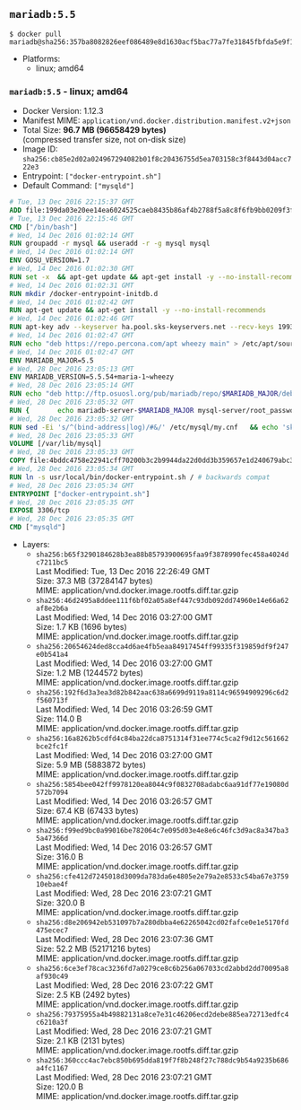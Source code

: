 ## `mariadb:5.5`

```console
$ docker pull mariadb@sha256:357ba8082826eef086489e8d1630acf5bac77a7fe31845fbfda5e9f11dedd6d1
```

-	Platforms:
	-	linux; amd64

### `mariadb:5.5` - linux; amd64

-	Docker Version: 1.12.3
-	Manifest MIME: `application/vnd.docker.distribution.manifest.v2+json`
-	Total Size: **96.7 MB (96658429 bytes)**  
	(compressed transfer size, not on-disk size)
-	Image ID: `sha256:cb85e2d02a024967294082b01f8c20436755d5ea703158c3f8443d04acc722e3`
-	Entrypoint: `["docker-entrypoint.sh"]`
-	Default Command: `["mysqld"]`

```dockerfile
# Tue, 13 Dec 2016 22:15:37 GMT
ADD file:199da03e20ee14ea6024525caeb8435b86af4b2788f5a8c8f6fb9bb0209f3fff in / 
# Tue, 13 Dec 2016 22:15:46 GMT
CMD ["/bin/bash"]
# Wed, 14 Dec 2016 01:02:14 GMT
RUN groupadd -r mysql && useradd -r -g mysql mysql
# Wed, 14 Dec 2016 01:02:14 GMT
ENV GOSU_VERSION=1.7
# Wed, 14 Dec 2016 01:02:30 GMT
RUN set -x 	&& apt-get update && apt-get install -y --no-install-recommends ca-certificates wget && rm -rf /var/lib/apt/lists/* 	&& wget -O /usr/local/bin/gosu "https://github.com/tianon/gosu/releases/download/$GOSU_VERSION/gosu-$(dpkg --print-architecture)" 	&& wget -O /usr/local/bin/gosu.asc "https://github.com/tianon/gosu/releases/download/$GOSU_VERSION/gosu-$(dpkg --print-architecture).asc" 	&& export GNUPGHOME="$(mktemp -d)" 	&& gpg --keyserver ha.pool.sks-keyservers.net --recv-keys B42F6819007F00F88E364FD4036A9C25BF357DD4 	&& gpg --batch --verify /usr/local/bin/gosu.asc /usr/local/bin/gosu 	&& rm -r "$GNUPGHOME" /usr/local/bin/gosu.asc 	&& chmod +x /usr/local/bin/gosu 	&& gosu nobody true 	&& apt-get purge -y --auto-remove ca-certificates wget
# Wed, 14 Dec 2016 01:02:31 GMT
RUN mkdir /docker-entrypoint-initdb.d
# Wed, 14 Dec 2016 01:02:42 GMT
RUN apt-get update && apt-get install -y --no-install-recommends 		apt-transport-https ca-certificates 		pwgen 	&& rm -rf /var/lib/apt/lists/*
# Wed, 14 Dec 2016 01:02:46 GMT
RUN apt-key adv --keyserver ha.pool.sks-keyservers.net --recv-keys 199369E5404BD5FC7D2FE43BCBCB082A1BB943DB 	&& apt-key adv --keyserver ha.pool.sks-keyservers.net --recv-keys 430BDF5C56E7C94E848EE60C1C4CBDCDCD2EFD2A 	&& apt-key adv --keyserver ha.pool.sks-keyservers.net --recv-keys 4D1BB29D63D98E422B2113B19334A25F8507EFA5
# Wed, 14 Dec 2016 01:02:47 GMT
RUN echo "deb https://repo.percona.com/apt wheezy main" > /etc/apt/sources.list.d/percona.list 	&& { 		echo 'Package: *'; 		echo 'Pin: release o=Percona Development Team'; 		echo 'Pin-Priority: 998'; 	} > /etc/apt/preferences.d/percona
# Wed, 14 Dec 2016 01:02:47 GMT
ENV MARIADB_MAJOR=5.5
# Wed, 28 Dec 2016 23:05:13 GMT
ENV MARIADB_VERSION=5.5.54+maria-1~wheezy
# Wed, 28 Dec 2016 23:05:14 GMT
RUN echo "deb http://ftp.osuosl.org/pub/mariadb/repo/$MARIADB_MAJOR/debian wheezy main" > /etc/apt/sources.list.d/mariadb.list 	&& { 		echo 'Package: *'; 		echo 'Pin: release o=MariaDB'; 		echo 'Pin-Priority: 999'; 	} > /etc/apt/preferences.d/mariadb
# Wed, 28 Dec 2016 23:05:32 GMT
RUN { 		echo mariadb-server-$MARIADB_MAJOR mysql-server/root_password password 'unused'; 		echo mariadb-server-$MARIADB_MAJOR mysql-server/root_password_again password 'unused'; 	} | debconf-set-selections 	&& apt-get update 	&& apt-get install -y 		mariadb-server=$MARIADB_VERSION 		percona-xtrabackup 		socat 	&& rm -rf /var/lib/apt/lists/* 	&& sed -ri 's/^user\s/#&/' /etc/mysql/my.cnf /etc/mysql/conf.d/* 	&& rm -rf /var/lib/mysql && mkdir -p /var/lib/mysql /var/run/mysqld 	&& chown -R mysql:mysql /var/lib/mysql /var/run/mysqld 	&& chmod 777 /var/run/mysqld
# Wed, 28 Dec 2016 23:05:32 GMT
RUN sed -Ei 's/^(bind-address|log)/#&/' /etc/mysql/my.cnf 	&& echo 'skip-host-cache\nskip-name-resolve' | awk '{ print } $1 == "[mysqld]" && c == 0 { c = 1; system("cat") }' /etc/mysql/my.cnf > /tmp/my.cnf 	&& mv /tmp/my.cnf /etc/mysql/my.cnf
# Wed, 28 Dec 2016 23:05:33 GMT
VOLUME [/var/lib/mysql]
# Wed, 28 Dec 2016 23:05:33 GMT
COPY file:4bddc4758e22941cff70200b3c2b9944da22d0dd3b359657e1d240679abc379b in /usr/local/bin/ 
# Wed, 28 Dec 2016 23:05:34 GMT
RUN ln -s usr/local/bin/docker-entrypoint.sh / # backwards compat
# Wed, 28 Dec 2016 23:05:34 GMT
ENTRYPOINT ["docker-entrypoint.sh"]
# Wed, 28 Dec 2016 23:05:35 GMT
EXPOSE 3306/tcp
# Wed, 28 Dec 2016 23:05:35 GMT
CMD ["mysqld"]
```

-	Layers:
	-	`sha256:b65f3290184628b3ea88b85793900695faa9f3878990fec458a4024dc7211bc5`  
		Last Modified: Tue, 13 Dec 2016 22:26:49 GMT  
		Size: 37.3 MB (37284147 bytes)  
		MIME: application/vnd.docker.image.rootfs.diff.tar.gzip
	-	`sha256:46d2495a8ddee111f6bf02a05a8ef447c93db092dd74960e14e66a62af8e2b6a`  
		Last Modified: Wed, 14 Dec 2016 03:27:00 GMT  
		Size: 1.7 KB (1696 bytes)  
		MIME: application/vnd.docker.image.rootfs.diff.tar.gzip
	-	`sha256:20654624ded8cca4d6ae4fb5eaa84917454ff99335f319859df9f247e0b541a4`  
		Last Modified: Wed, 14 Dec 2016 03:27:00 GMT  
		Size: 1.2 MB (1244572 bytes)  
		MIME: application/vnd.docker.image.rootfs.diff.tar.gzip
	-	`sha256:192f6d3a3ea3d82b842aac638a6699d9119a8114c96594909296c6d2f560713f`  
		Last Modified: Wed, 14 Dec 2016 03:26:59 GMT  
		Size: 114.0 B  
		MIME: application/vnd.docker.image.rootfs.diff.tar.gzip
	-	`sha256:16a8262b5cdfd4c84ba22dca8751314f31ee774c5ca2f9d12c561662bce2fc1f`  
		Last Modified: Wed, 14 Dec 2016 03:27:00 GMT  
		Size: 5.9 MB (5883872 bytes)  
		MIME: application/vnd.docker.image.rootfs.diff.tar.gzip
	-	`sha256:5854bee042ff9978120ea8044c9f0832708adabc6aa91df77e19080d572b7094`  
		Last Modified: Wed, 14 Dec 2016 03:26:57 GMT  
		Size: 67.4 KB (67433 bytes)  
		MIME: application/vnd.docker.image.rootfs.diff.tar.gzip
	-	`sha256:f99ed9bc0a99016be782064c7e095d03e4e8e6c46fc3d9ac8a347ba35a47366d`  
		Last Modified: Wed, 14 Dec 2016 03:26:57 GMT  
		Size: 316.0 B  
		MIME: application/vnd.docker.image.rootfs.diff.tar.gzip
	-	`sha256:cfe412d7245018d3009da783da6e4805e2e79a2e8533c54ba67e375910ebae4f`  
		Last Modified: Wed, 28 Dec 2016 23:07:21 GMT  
		Size: 320.0 B  
		MIME: application/vnd.docker.image.rootfs.diff.tar.gzip
	-	`sha256:d8e206942eb531097b7a280dbba4e62265042cd02fafce0e1e5170fd475ecec7`  
		Last Modified: Wed, 28 Dec 2016 23:07:36 GMT  
		Size: 52.2 MB (52171216 bytes)  
		MIME: application/vnd.docker.image.rootfs.diff.tar.gzip
	-	`sha256:6ce3ef78cac3236fd7a0279ce8c6b256a067033cd2abbd2dd70095a8af930c49`  
		Last Modified: Wed, 28 Dec 2016 23:07:22 GMT  
		Size: 2.5 KB (2492 bytes)  
		MIME: application/vnd.docker.image.rootfs.diff.tar.gzip
	-	`sha256:79375955a4b49882131a8ce7e31c46206ecd2debe885ea72713edfc4c6210a3f`  
		Last Modified: Wed, 28 Dec 2016 23:07:21 GMT  
		Size: 2.1 KB (2131 bytes)  
		MIME: application/vnd.docker.image.rootfs.diff.tar.gzip
	-	`sha256:360ccc4ac7ebc850b695dda819f7f8b248f27c788dc9b54a9235b686a4fc1167`  
		Last Modified: Wed, 28 Dec 2016 23:07:21 GMT  
		Size: 120.0 B  
		MIME: application/vnd.docker.image.rootfs.diff.tar.gzip

